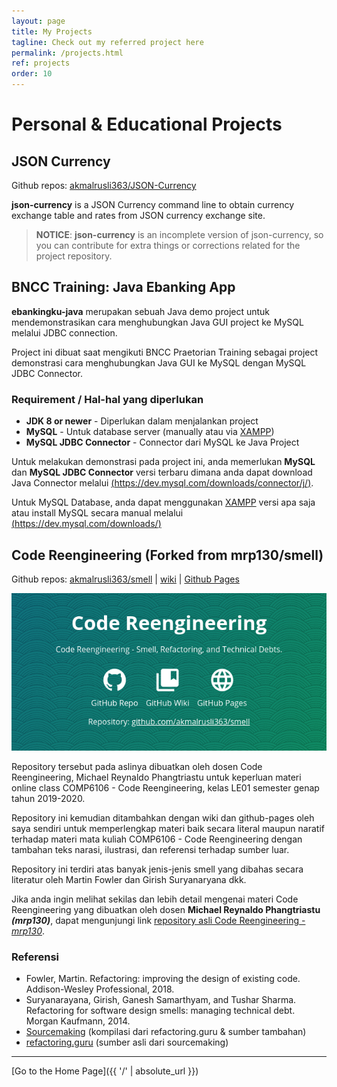 ```yaml
---
layout: page
title: My Projects
tagline: Check out my referred project here
permalink: /projects.html
ref: projects
order: 10
---
```


# Personal & Educational Projects

## JSON Currency

Github repos: [akmalrusli363/JSON-Currency](https://github.com/akmalrusli363/json-currency)

**json-currency** is a JSON Currency command line to obtain currency exchange table and rates from
JSON currency exchange site.

> **NOTICE**: **json-currency** is an incomplete version of json-currency, so you can contribute for extra things or corrections related for the project repository.


## BNCC Training: Java Ebanking App

**ebankingku-java** merupakan sebuah Java demo project untuk mendemonstrasikan cara menghubungkan Java GUI project ke MySQL melalui JDBC connection.

Project ini dibuat saat mengikuti BNCC Praetorian Training sebagai project demonstrasi cara menghubungkan Java GUI ke MySQL dengan MySQL JDBC Connector.

### Requirement / Hal-hal yang diperlukan
- **JDK 8 or newer** - Diperlukan dalam menjalankan project
- **MySQL** - Untuk database server (manually atau via [XAMPP](https://xampp.org))
- **MySQL JDBC Connector** - Connector dari MySQL ke Java Project

Untuk melakukan demonstrasi pada project ini, anda memerlukan **MySQL** dan **MySQL JDBC Connector** versi terbaru dimana anda dapat download Java Connector melalui [(https://dev.mysql.com/downloads/connector/j/)](https://dev.mysql.com/downloads/connector/j/).

Untuk MySQL Database, anda dapat menggunakan [XAMPP](https://xampp.org) versi apa saja atau install MySQL secara manual melalui [(https://dev.mysql.com/downloads/)](https://dev.mysql.com/downloads/)


## Code Reengineering (Forked from mrp130/smell)

Github repos: [akmalrusli363/smell](https://github.com/akmalrusli363/smell)
| [wiki](https://github.com/akmalrusli363/smell/wiki)
| [Github Pages](https://akmalrusli363.github.io/smell)

![Info](assets/resources/repo-smell.png#center)

Repository tersebut pada aslinya dibuatkan oleh dosen Code Reengineering, Michael Reynaldo Phangtriastu untuk keperluan materi online class COMP6106 - Code Reengineering, kelas LE01 semester genap tahun 2019-2020.

Repository ini kemudian ditambahkan dengan wiki dan github-pages oleh saya sendiri untuk memperlengkap materi baik secara literal maupun naratif terhadap materi mata kuliah COMP6106 - Code Reengineering dengan tambahan teks narasi, ilustrasi, dan referensi terhadap sumber luar.

Repository ini terdiri atas banyak jenis-jenis smell yang dibahas secara literatur oleh Martin Fowler dan Girish Suryanaryana dkk.

Jika anda ingin melihat sekilas dan lebih detail mengenai materi Code Reengineering yang dibuatkan oleh dosen **Michael Reynaldo Phangtriastu _(mrp130)_**, dapat mengunjungi link [repository asli Code Reengineering - *mrp130*](https://github.com/mrp130/smell/).

### Referensi

- Fowler, Martin. Refactoring: improving the design of existing code. Addison-Wesley Professional, 2018.
- Suryanarayana, Girish, Ganesh Samarthyam, and Tushar Sharma. Refactoring for software design smells: managing technical debt. Morgan Kaufmann, 2014.
- [Sourcemaking](https://sourcemaking.com/refactoring) (kompilasi dari refactoring.guru & sumber tambahan)
- [refactoring.guru](https://sourcemaking.com/refactoring) (sumber asli dari sourcemaking)



---

[Go to the Home Page]({{ '/' | absolute_url }})
